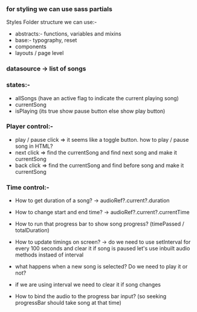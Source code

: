 ### for styling we can use sass partials

Styles Folder structure we can use:-

- abstracts:- functions, variables and mixins
- base:- typography, reset
- components
- layouts / page level

### datasource -> list of songs

### states:-

- allSongs (have an active flag to indicate the current playing song)
- currentSong
- isPlaying (its true show pause button else show play button)

### Player control:-

- play / pause click => it seems like a toggle button. how to play / pause song in HTML?
- next click => find the currentSong and find next song and make it currentSong
- back click => find the currentSong and find before song and make it currentSong

### Time control:-

- How to get duration of a song? -> audioRef?.current?.duration

- How to change start and end time? -> audioRef?.current?.currentTime

- How to run that progress bar to show song progress? (timePassed / totalDuration)

- How to update timings on screen? -> do we need to use setInterval for every 100 seconds and clear it if song is paused
  let's use inbuilt audio methods instaed of interval

- what happens when a new song is selected? Do we need to play it or not?

- if we are using interval we need to clear it if song changes

- How to bind the audio to the progress bar input? (so seeking progressBar should take song at that time)
